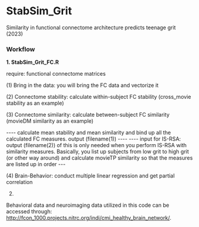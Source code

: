 # StabSim_Grit

Similarity in functional connectome architecture predicts teenage grit (2023)

### Workflow ###
**1. StabSim_Grit_FC.R**

require: functional connectome matrices

(1) Bring in the data: you will bring the FC data and vectorize it

(2) Connectome stability: calculate within-subject FC stability (cross_movie stability as an example)

(3) Connectome similarity: calculate between-subject FC similarity (movieDM similarity as an example)

---- calculate mean stability and mean similarity and bind up all the calculated FC measures. output (filename(1)) ----
---- input for IS-RSA: output (filename(2)) of this is only needed when you perform IS-RSA with similarity measures. Basically, you list up subjects from low grit to high grit (or other way around) and calculate movieTP similarity so that the measures are listed up in order --- 

(4) Brain-Behavior: conduct multiple linear regression and get partial correlation


2. 

Behavioral data and neuroimaging data utilized in this code can be accessed through: http://fcon_1000.projects.nitrc.org/indi/cmi_healthy_brain_network/.
